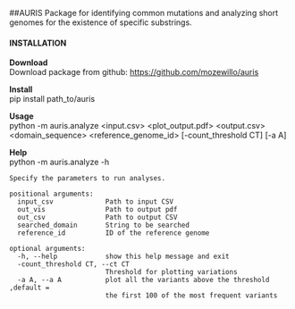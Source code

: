 
##AURIS
Package for identifying common mutations and analyzing short genomes for the existence of specific
substrings.

#### INSTALLATION

**Download**  
Download package from github: https://github.com/mozewillo/auris

**Install**  
pip install path_to/auris

**Usage**  
python -m auris.analyze <input.csv> <plot_output.pdf> <output.csv> <domain_sequence>
<reference_genome_id> [-count_threshold CT] [-a A]

**Help**  
python -m auris.analyze -h

```
Specify the parameters to run analyses.

positional arguments:
  input_csv             Path to input CSV
  out_vis               Path to output pdf
  out_csv               Path to output CSV
  searched_domain       String to be searched
  reference_id          ID of the reference genome

optional arguments:
  -h, --help            show this help message and exit
  -count_threshold CT, --ct CT
                        Threshold for plotting variations
  -a A, --a A           plot all the variants above the threshold ,default =
                        the first 100 of the most frequent variants
```

